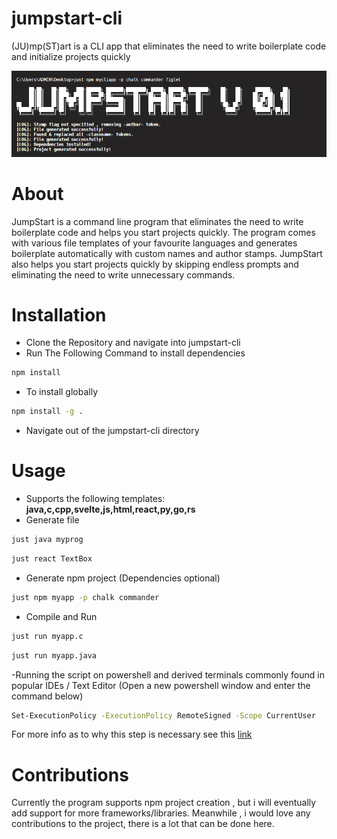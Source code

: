 # jumpstart-cli
 (JU)mp(ST)art is a CLI app that eliminates the need to write boilerplate code and initialize projects quickly

 ![](img/show1.png)

# About
  JumpStart is a command line program that eliminates the need to write boilerplate code and helps you start projects quickly.
  The program comes with various file templates of your favourite languages and generates boilerplate automatically with custom names and author stamps.
  JumpStart also helps you start projects quickly by skipping endless prompts and eliminating the need to write unnecessary commands.


# Installation
- Clone the Repository and navigate into jumpstart-cli
- Run The Following Command to install dependencies
 ```sh
 npm install
 ```
- To install globally
 ```sh
 npm install -g .
 ```
- Navigate out of the jumpstart-cli directory

# Usage
- Supports the following templates:  **java,c,cpp,svelte,js,html,react,py,go,rs**
- Generate file
```sh
just java myprog
```
```sh
just react TextBox
```

- Generate npm project (Dependencies optional)
```sh
just npm myapp -p chalk commander
```

- Compile and Run
```sh
just run myapp.c
```
```sh
just run myapp.java
```
-Running the script on powershell and derived terminals commonly found in popular IDEs / Text Editor
(Open a new powershell window and enter the command below)
```sh
Set-ExecutionPolicy -ExecutionPolicy RemoteSigned -Scope CurrentUser
```
For more info as to why this step is necessary see this [link](https://stackoverflow.com/questions/4037939/powershell-says-execution-of-scripts-is-disabled-on-this-system)

# Contributions
Currently the program supports npm project creation , but i will eventually add support for more frameworks/libraries. Meanwhile , i would love any contributions to the project, there is a lot that can be done here.
